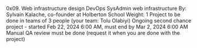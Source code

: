 0x09. Web infrastructure design
DevOps
SysAdmin
web infrastructure
 By: Sylvain Kalache, co-founder at Holberton School
 Weight: 1
 Project to be done in teams of 3 people (your team: Tolu Olabiyi)
 Ongoing second chance project - started Feb 22, 2024 6:00 AM, must end by Mar 2, 2024 6:00 AM
 Manual QA review must be done (request it when you are done with the project)
